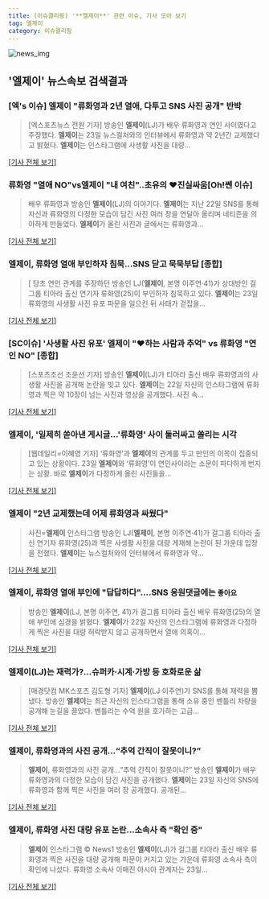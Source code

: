 ```yaml
---
title: (이슈클리핑) '**엘제이**' 관련 이슈, 기사 모아 보기
tag: 엘제이
category: 이슈클리핑
---
```

![news_img](https://user-images.githubusercontent.com/42597476/44507050-1206f400-a6e4-11e8-8d98-7ffbfebb353f.png)

## **'**엘제이**'** 뉴스속보 검색결과
### [엑's 이슈] **엘제이** "류화영과 2년 열애, 다투고 SNS 사진 공개" 반박

>[엑스포츠뉴스 전원 기자] 방송인 **엘제이**(LJ)가 배우 류화영과 연인 사이였다고 주장했다. **엘제이**는 23일 뉴스컬처와의 인터뷰에서 류화영과 약 2년간 교제했다고 밝혔다. **엘제이**는 인스타그램에 사생활 사진을 대량...

[[기사 전체 보기]](http://www.xportsnews.com/?ac=article_view&entry_id=1011289)

### 류화영 "열애 NO"vs**엘제이** "내 여친"..초유의 ♥진실싸움[Oh!쎈 이슈]

>배우 류화영과 방송인 **엘제이**(LJ)의 이야기다. **엘제이**는 지난 22일 SNS를 통해 자신과 류화영의 다정한 모습이 담긴 사진 여러 장을 연달아 올리며 네티즌을 의아하게 만들었다.   **엘제이**가 올린 사진과 글에서는 류화영과...

[[기사 전체 보기]](http://www.osen.co.kr/article/G1110973452)

### **엘제이**, 류화영 열애 부인하자 침묵…SNS 닫고 묵묵부답 [종합]

>[ 당초 연인 관계를 주장하던 방송인 LJ(**엘제이**, 본명 이주연·41)가 상대방인 걸그룹 티아라 출신 연기자 류화영(25)이 부인하자 침묵하고 있다. **엘제이**는 23일 류화영의 사생활 사진 유포 파문을 일으킨 뒤 사태가 걷잡을...

[[기사 전체 보기]](http://www.mydaily.co.kr/new_yk/html/read.php?newsid=201808231144712682&ext=na)

### [SC이슈] '사생활 사진 유포' **엘제이** "♥하는 사람과 추억" vs 류화영 "연인 NO" [종합]

>[스포츠조선 조윤선 기자] 방송인 **엘제이**(LJ)가 티아라 출신 배우 류화영과의 사생활 사진을 공개해 논란을 빚고 있다. **엘제이**는 22일 자신의 인스타그램에 류화영과 찍은 약 10장이 넘는 사진과 영상을 공개했다. 사진 속...

[[기사 전체 보기]](http://sports.chosun.com/news/ntype.htm?id=201808240100209220015913&servicedate=20180823)

### **엘제이**, '일제히 쏟아낸 게시글...'류화영' 사이 둘러싸고 쏠리는 시각

>[웹데일리=이혜영 기자] ‘류화영’과 **엘제이**의 관계를 두고 만인의 이목이 집중되고 있는 상황이다. 23일 **엘제이**와 ‘류화영’이 연인사이라는 소문이 파다하게 번지는 상황. 바로 **엘제이**가 다정하게 올린 사진들을...

[[기사 전체 보기]](http://www.webdaily.co.kr/view.php?ud=2018082314291951812d12411ff9_7)

### **엘제이** "2년 교제했는데 어제 류화영과 싸웠다"

>사진=**엘제이** 인스타그램 방송인 LJ(**엘제이**, 본명 이주연·41)가 걸그룹 티아라 출신 연기자 류화영(25)과 찍은 사생활 사진을 대량 게재해 논란이 된 가운데 입장을 전했다. **엘제이**는 뉴스컬처와의 인터뷰에서 류화영과 약...

[[기사 전체 보기]](http://news20.busan.com/controller/newsController.jsp?newsId=20180823000133)

### **엘제이**, 류화영 열애 부인에 "답답하다"....SNS 응원댓글에는 `좋아요`

>방송인 **엘제이**(LJ, 본명 이주연, 41)가 걸그룹 티아라 출신 배우 류화영(25)의 열애 부인에 심경을 밝혔다. **엘제이**가 22일 자신의 인스타그램에 류화영과 다정하게 찍은 사진을 대량 허락받지 않고 공개하면서 열애 의혹이...

[[기사 전체 보기]](http://star.mk.co.kr/new/view.php?mc=ST&year=2018&no=530033)

### **엘제이**(LJ)는 재력가?…슈퍼카·시계·가방 등 호화로운 삶

>[매경닷컴 MK스포츠 김도형 기자] **엘제이**(LJ·이주연)가 SNS를 통해 재력을 뽐냈다. 방송인 **엘제이**는 최근 자신의 인스타그램을 통해 소유 중인 벤틀리 차량을 공개해 눈길을 끌었다. 벤틀리는 수억 원을 호가하는 고급...

[[기사 전체 보기]](http://sports.mk.co.kr/view.php?year=2018&no=530047)

### **엘제이**, 류화영과의 사진 공개…“추억 간직이 잘못이니?”

>**엘제이**, 류화영과의 사진 공개…“추억 간직이 잘못이니?” 방송인 **엘제이**가 배우 류화영과의 다정한 모습이 담긴 사진을 공개했다. **엘제이**는 23일 자신의 SNS에 류화영과 함께 찍은 사진을 여러 장 공개했다. 공개된...

[[기사 전체 보기]](http://sports.donga.com/3/all/20180823/91636636/1)

### **엘제이**, 류화영 사진 대량 유포 논란…소속사 측 "확인 중"

>**엘제이** 인스타그램 © News1 방송인 **엘제이**(LJ)가 걸그룹 티아라 출신 배우 류화영과 찍은 사진을 대량 공개해 파문이 커지고 있는 가운데 류화영 소속사 측이 확인에 나섰다. 류화영 소속사 이매진 아시아 관계자는 23일...

[[기사 전체 보기]](http://news1.kr/articles/?3405840)


